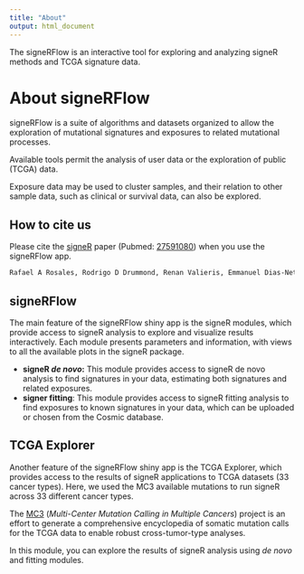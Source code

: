 ```yaml
---
title: "About"
output: html_document
---
```


The signeRFlow is an interactive tool for exploring and analyzing signeR methods and TCGA signature data.

# About signeRFlow

signeRFlow is a suite of algorithms and datasets organized to allow the exploration of mutational signatures and exposures to related mutational processes. 

Available tools permit the analysis of user data or the exploration of public (TCGA) data.

Exposure data may be used to cluster samples,  and their relation to other sample data, such as clinical or survival data, can also be explored.

## How to cite us

Please cite the [signeR](https://academic.oup.com/bioinformatics/article/33/1/8/2525683?login=false) paper (Pubmed: [27591080](https://pubmed.ncbi.nlm.nih.gov/27591080/)) when you use the signeRFlow app.
```md
Rafael A Rosales, Rodrigo D Drummond, Renan Valieris, Emmanuel Dias-Neto, Israel T da Silva, signeR: an empirical Bayesian approach to mutational signature discovery, Bioinformatics, Volume 33, Issue 1, 1 January 2017, Pages 8–16, https://doi.org/10.1093/bioinformatics/btw572
```

## signeRFlow 

The main feature of the signeRFlow shiny app is the signeR modules, which provide access to signeR analysis to explore and visualize results interactively. Each module presents parameters and information, with views to all the available plots in the signeR package.

 - **signeR *de novo*:** This module provides access to signeR de novo
                analysis to find signatures in your data,
                estimating both signatures and related exposures.
 - **signer fitting**: This module provides access to signeR fitting
                analysis to find exposures to known signatures in your data, which can be uploaded or chosen from the Cosmic database.

## TCGA Explorer

Another feature of the signeRFlow shiny app is the TCGA Explorer, which provides access to the results of signeR applications to TCGA datasets (33 cancer types). Here, we used the MC3 available mutations to run signeR across 33 different cancer types.

The [MC3](https://www.sciencedirect.com/science/article/pii/S2405471218300966?via%3Dihub) (*Multi-Center Mutation Calling in Multiple Cancers*) project is an effort to generate a comprehensive encyclopedia of somatic mutation calls for the TCGA data to enable robust cross-tumor-type analyses. 

In this module, you can explore the results of signeR analysis using *de novo* and fitting modules.
